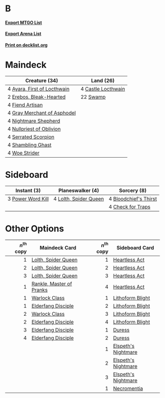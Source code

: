 # B

#### [Export MTGO List](../collection/B/B.txt)
#### [Export Arena List](../collection/B/B_arena.txt)
#### [Print on decklist.org](http://decklist.org/?deckmain=4%09Ayara,%20First%20of%20Locthwain%0A4%09Castle%20Locthwain%0A2%09Erebos,%20Bleak-Hearted%0A4%09Fiend%20Artisan%0A4%09Gray%20Merchant%20of%20Asphodel%0A4%09Nightmare%20Shepherd%0A4%09Nullpriest%20of%20Oblivion%0A4%09Serrated%20Scorpion%0A4%09Shambling%20Ghast%0A22%09Swamp%0A4%09Woe%20Strider&deckside=4%09Bloodchief's%20Thirst%0A4%09Check%20for%20Traps%0A4%09Lolth,%20Spider%20Queen%0A3%09Power%20Word%20Kill)
# Maindeck

|                                            Creature (34)                                             |                                          Land (26)                                          |
|------------------------------------------------------------------------------------------------------|---------------------------------------------------------------------------------------------|
|4 [Ayara, First of Locthwain](http://gatherer.wizards.com/Pages/Card/Details.aspx?multiverseid=473037)|4 [Castle Locthwain](http://gatherer.wizards.com/Pages/Card/Details.aspx?multiverseid=473203)|
|2 [Erebos, Bleak-Hearted](http://gatherer.wizards.com/Pages/Card/Details.aspx?multiverseid=476344)    |22 [Swamp](http://gatherer.wizards.com/Pages/Card/Details.aspx?multiverseid=439858)          |
|4 [Fiend Artisan](http://gatherer.wizards.com/Pages/Card/Details.aspx?multiverseid=479740)            |                                                                                             |
|4 [Gray Merchant of Asphodel](http://gatherer.wizards.com/Pages/Card/Details.aspx?multiverseid=389541)|                                                                                             |
|4 [Nightmare Shepherd](http://gatherer.wizards.com/Pages/Card/Details.aspx?multiverseid=476359)       |                                                                                             |
|4 [Nullpriest of Oblivion](http://gatherer.wizards.com/Pages/Card/Details.aspx?multiverseid=491755)   |                                                                                             |
|4 [Serrated Scorpion](http://gatherer.wizards.com/Pages/Card/Details.aspx?multiverseid=479619)        |                                                                                             |
|4 [Shambling Ghast](http://gatherer.wizards.com/Pages/Card/Details.aspx?multiverseid=527406)          |                                                                                             |
|4 [Woe Strider](http://gatherer.wizards.com/Pages/Card/Details.aspx?multiverseid=476374)              |                                                                                             |


# Sideboard

|                                        Instant (3)                                         |                                        Planeswalker (4)                                        |                                          Sorcery (8)                                           |
|--------------------------------------------------------------------------------------------|------------------------------------------------------------------------------------------------|------------------------------------------------------------------------------------------------|
|3 [Power Word Kill](http://gatherer.wizards.com/Pages/Card/Details.aspx?multiverseid=527401)|4 [Lolth, Spider Queen](http://gatherer.wizards.com/Pages/Card/Details.aspx?multiverseid=527399)|4 [Bloodchief's Thirst](http://gatherer.wizards.com/Pages/Card/Details.aspx?multiverseid=491729)|
|                                                                                            |                                                                                                |4 [Check for Traps](http://gatherer.wizards.com/Pages/Card/Details.aspx?multiverseid=527379)    |


# Other Options

|*n*<sup>th</sup> copy|                                           Maindeck Card                                           |*n*<sup>th</sup> copy|                                        Sideboard Card                                        |
|--------------------:|---------------------------------------------------------------------------------------------------|--------------------:|----------------------------------------------------------------------------------------------|
|                    1|[Lolth, Spider Queen](http://gatherer.wizards.com/Pages/Card/Details.aspx?multiverseid=527399)     |                    1|[Heartless Act](http://gatherer.wizards.com/Pages/Card/Details.aspx?multiverseid=479611)      |
|                    2|[Lolth, Spider Queen](http://gatherer.wizards.com/Pages/Card/Details.aspx?multiverseid=527399)     |                    2|[Heartless Act](http://gatherer.wizards.com/Pages/Card/Details.aspx?multiverseid=479611)      |
|                    3|[Lolth, Spider Queen](http://gatherer.wizards.com/Pages/Card/Details.aspx?multiverseid=527399)     |                    3|[Heartless Act](http://gatherer.wizards.com/Pages/Card/Details.aspx?multiverseid=479611)      |
|                    1|[Rankle, Master of Pranks](http://gatherer.wizards.com/Pages/Card/Details.aspx?multiverseid=473063)|                    4|[Heartless Act](http://gatherer.wizards.com/Pages/Card/Details.aspx?multiverseid=479611)      |
|                    1|[Warlock Class](http://gatherer.wizards.com/Pages/Card/Details.aspx?multiverseid=527412)           |                    1|[Lithoform Blight](http://gatherer.wizards.com/Pages/Card/Details.aspx?multiverseid=491745)   |
|                    1|[Elderfang Disciple](http://gatherer.wizards.com/Pages/Card/Details.aspx?multiverseid=503702)      |                    2|[Lithoform Blight](http://gatherer.wizards.com/Pages/Card/Details.aspx?multiverseid=491745)   |
|                    2|[Warlock Class](http://gatherer.wizards.com/Pages/Card/Details.aspx?multiverseid=527412)           |                    3|[Lithoform Blight](http://gatherer.wizards.com/Pages/Card/Details.aspx?multiverseid=491745)   |
|                    2|[Elderfang Disciple](http://gatherer.wizards.com/Pages/Card/Details.aspx?multiverseid=503702)      |                    4|[Lithoform Blight](http://gatherer.wizards.com/Pages/Card/Details.aspx?multiverseid=491745)   |
|                    3|[Elderfang Disciple](http://gatherer.wizards.com/Pages/Card/Details.aspx?multiverseid=503702)      |                    1|[Duress](http://gatherer.wizards.com/Pages/Card/Details.aspx?multiverseid=14557)              |
|                    4|[Elderfang Disciple](http://gatherer.wizards.com/Pages/Card/Details.aspx?multiverseid=503702)      |                    2|[Duress](http://gatherer.wizards.com/Pages/Card/Details.aspx?multiverseid=14557)              |
|                     |                                                                                                   |                    1|[Elspeth's Nightmare](http://gatherer.wizards.com/Pages/Card/Details.aspx?multiverseid=476342)|
|                     |                                                                                                   |                    2|[Elspeth's Nightmare](http://gatherer.wizards.com/Pages/Card/Details.aspx?multiverseid=476342)|
|                     |                                                                                                   |                    3|[Elspeth's Nightmare](http://gatherer.wizards.com/Pages/Card/Details.aspx?multiverseid=476342)|
|                     |                                                                                                   |                    1|[Necromentia](http://gatherer.wizards.com/Pages/Card/Details.aspx?multiverseid=485439)        |

